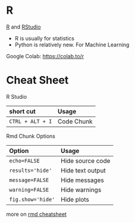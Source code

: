# R

[R](https://www.r-project.org) and [RStudio](https://www.rstudio.com/products/rstudio/)

- R is usually for statistics
- Python is relatively new. For Machine Learning

Google Colab: https://colab.to/r

# Cheat Sheet

R Studio

| short cut        | Usage      |
| :--------------- | :--------- |
| `CTRL + ALT + I` | Code Chunk |

Rmd Chunk Options

| Option            | Usage            |
| :---------------- | :--------------- |
| `echo=FALSE`      | Hide source code |
| `results='hide'`  | Hide text output |
| `message=FALSE`   | Hide messages    |
| `warning=FALSE`   | Hide warnings    |
| `fig.show='hide'` | Hide plots       |

more on [rmd cheatsheet](https://www.rstudio.com/wp-content/uploads/2015/02/rmarkdown-cheatsheet.pdf)